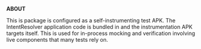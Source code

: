 
__ABOUT__

This is package is configured as a self-instrumenting test APK. The IntentResolver application code
is bundled in and the instrumentation APK targets itself. This is used for in-process mocking and
verification involving live components that many tests rely on.


